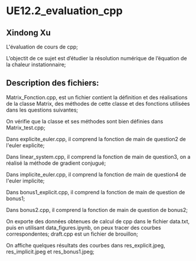 # UE12.2_evaluation_cpp

## Xindong Xu

L'évaluation de cours de cpp;

L’objectit de ce sujet est d’étudier la résolution numérique de l’équation de la chaleur instationnaire;

## Description des fichiers:

Matrix_Fonction.cpp, est un fichier contient la définition et des réalisations de la classe Matrix, des méthodes de cette classe et des fonctions utilisées dans les questions suivantes;

On vérifie que la classe et ses méthodes sont bien définies dans Matrix_test.cpp;


Dans explicite_euler.cpp, il comprend la fonction de main de question2 de l'euler explicite;

Dans linear_system.cpp, il comprend la fonction de main de question3, on a réalisé la méthode de gradient conjugué;

Dans implicite_euler.cpp, il comprend la fonction de main de question4 de l'euler implicite;


Dans bonus1_explicit.cpp, il comprend la fonction de main de question de bonus1;

Dans bonus2.cpp, il comprend la fonction de main de question de bonus2;


On exporte des données obtenues de calcul de cpp dans le fichier data.txt, puis en utilisant data_figures.ipynb, on peux tracer des courbes correspondentes;
draft.cpp est un fichier de brouillon;

On affiche quelques résultats des courbes dans res_explicit.jpeg, res_implicit.jpeg et res_bonus1.jpeg;
